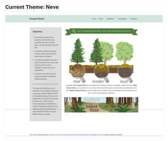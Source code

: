 ### Current Theme: Neve

![home page](https://github.com/UBC-LFS/soilweb/blob/main/Forest-Floors/screenshots/2023-06-07_10-16-51.png)